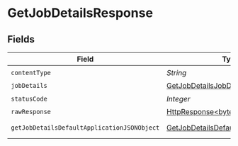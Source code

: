 # GetJobDetailsResponse


## Fields

| Field                                                                                                                    | Type                                                                                                                     | Required                                                                                                                 | Description                                                                                                              |
| ------------------------------------------------------------------------------------------------------------------------ | ------------------------------------------------------------------------------------------------------------------------ | ------------------------------------------------------------------------------------------------------------------------ | ------------------------------------------------------------------------------------------------------------------------ |
| `contentType`                                                                                                            | *String*                                                                                                                 | :heavy_check_mark:                                                                                                       | N/A                                                                                                                      |
| `jobDetails`                                                                                                             | [GetJobDetailsJobDetails](../../models/operations/GetJobDetailsJobDetails.md)                                            | :heavy_minus_sign:                                                                                                       | Job details.                                                                                                             |
| `statusCode`                                                                                                             | *Integer*                                                                                                                | :heavy_check_mark:                                                                                                       | N/A                                                                                                                      |
| `rawResponse`                                                                                                            | [HttpResponse<byte[]>](https://docs.oracle.com/en/java/javase/11/docs/api/java.net.http/java/net/http/HttpResponse.html) | :heavy_minus_sign:                                                                                                       | N/A                                                                                                                      |
| `getJobDetailsDefaultApplicationJSONObject`                                                                              | [GetJobDetailsDefaultApplicationJSON](../../models/operations/GetJobDetailsDefaultApplicationJSON.md)                    | :heavy_minus_sign:                                                                                                       | Error response.                                                                                                          |